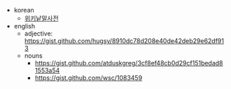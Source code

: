 - korean
  - [위키낱말사전](https://ko.wiktionary.org/wiki)
- english
  - adjective: https://gist.github.com/hugsy/8910dc78d208e40de42deb29e62df913
  - nouns
    - https://gist.github.com/atduskgreg/3cf8ef48cb0d29cf151bedad81553a54
    - https://gist.github.com/wsc/1083459
